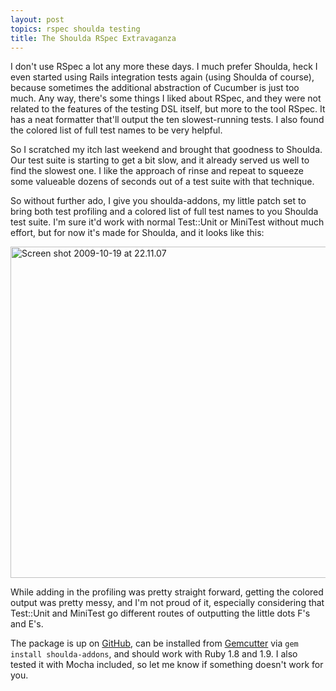 ```yaml
---
layout: post
topics: rspec shoulda testing
title: The Shoulda RSpec Extravaganza
---
```

I don't use RSpec a lot any more these days. I much prefer Shoulda, heck I even started using Rails integration tests again (using Shoulda of course), because sometimes the additional abstraction of Cucumber is just too much. Any way, there's some things I liked about RSpec, and they were not related to the features of the testing DSL itself, but more to the tool RSpec. It has a neat formatter that'll output the ten slowest-running tests. I also found the colored list of full test names to be very helpful.

So I scratched my itch last weekend and brought that goodness to Shoulda. Our test suite is starting to get a bit slow, and it already served us well to find the slowest one. I like the approach of rinse and repeat to squeeze some valueable dozens of seconds out of a test suite with that technique.

So without further ado, I give you shoulda-addons, my little patch set to bring both test profiling and a colored list of full test names to you Shoulda test suite. I'm sure it'd work with normal Test::Unit or MiniTest without much effort, but for now it's made for Shoulda, and it looks like this:

<img src="http://img.skitch.com/20091019-m5wema3px8e7asmcqnjynq6ib.jpg" alt="Screen shot 2009-10-19 at 22.11.07" width="530"/>

While adding in the profiling was pretty straight forward, getting the colored output was pretty messy, and I'm not proud of it, especially considering that Test::Unit and MiniTest go different routes of outputting the little dots F's and E's.

The package is up on [GitHub](http://github.com/mattmatt/shoulda-addons), can be installed from [Gemcutter](http://www.gemcutter.org) via `gem install shoulda-addons`, and should work with Ruby 1.8 and 1.9. I also tested it with Mocha included, so let me know if something doesn't work for you.